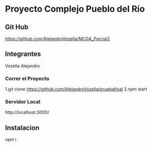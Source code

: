 # Proyecto Complejo Pueblo del Río

## Git Hub 
https://github.com/AlejandroVozella/MCGA_Parcial2

## Integrantes 

Vozella Alejandro 


### Correr el Proyecto 

1.git clone https://github.com/AlejandroVozella/pruebafinal
2.npm start 

### Servidor Local 
http://localhost:3000/

## Instalacion
npm i 


